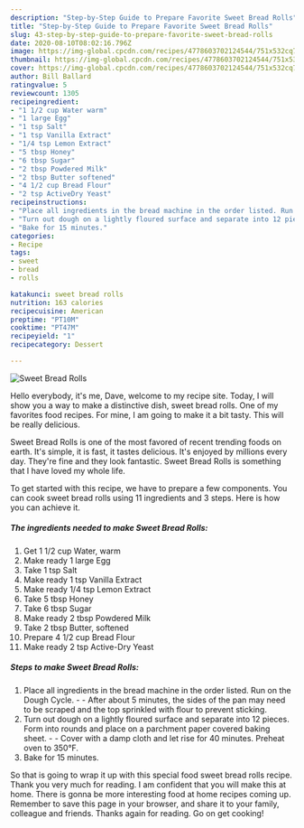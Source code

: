 ```yaml
---
description: "Step-by-Step Guide to Prepare Favorite Sweet Bread Rolls"
title: "Step-by-Step Guide to Prepare Favorite Sweet Bread Rolls"
slug: 43-step-by-step-guide-to-prepare-favorite-sweet-bread-rolls
date: 2020-08-10T08:02:16.796Z
image: https://img-global.cpcdn.com/recipes/4778603702124544/751x532cq70/sweet-bread-rolls-recipe-main-photo.jpg
thumbnail: https://img-global.cpcdn.com/recipes/4778603702124544/751x532cq70/sweet-bread-rolls-recipe-main-photo.jpg
cover: https://img-global.cpcdn.com/recipes/4778603702124544/751x532cq70/sweet-bread-rolls-recipe-main-photo.jpg
author: Bill Ballard
ratingvalue: 5
reviewcount: 1305
recipeingredient:
- "1 1/2 cup Water warm"
- "1 large Egg"
- "1 tsp Salt"
- "1 tsp Vanilla Extract"
- "1/4 tsp Lemon Extract"
- "5 tbsp Honey"
- "6 tbsp Sugar"
- "2 tbsp Powdered Milk"
- "2 tbsp Butter softened"
- "4 1/2 cup Bread Flour"
- "2 tsp ActiveDry Yeast"
recipeinstructions:
- "Place all ingredients in the bread machine in the order listed. Run on the Dough Cycle.  After about 5 minutes, the sides of the pan may need to be scraped and the top sprinkled with flour to prevent sticking."
- "Turn out dough on a lightly floured surface and separate into 12 pieces. Form into rounds and place on a parchment paper covered baking sheet.  Cover with a damp cloth and let rise for 40 minutes. Preheat oven to 350°F."
- "Bake for 15 minutes."
categories:
- Recipe
tags:
- sweet
- bread
- rolls

katakunci: sweet bread rolls 
nutrition: 163 calories
recipecuisine: American
preptime: "PT10M"
cooktime: "PT47M"
recipeyield: "1"
recipecategory: Dessert

---
```



![Sweet Bread Rolls](https://img-global.cpcdn.com/recipes/4778603702124544/751x532cq70/sweet-bread-rolls-recipe-main-photo.jpg)

Hello everybody, it's me, Dave, welcome to my recipe site. Today, I will show you a way to make a distinctive dish, sweet bread rolls. One of my favorites food recipes. For mine, I am going to make it a bit tasty. This will be really delicious.

Sweet Bread Rolls is one of the most favored of recent trending foods on earth. It's simple, it is fast, it tastes delicious. It's enjoyed by millions every day. They're fine and they look fantastic. Sweet Bread Rolls is something that I have loved my whole life.




To get started with this recipe, we have to prepare a few components. You can cook sweet bread rolls using 11 ingredients and 3 steps. Here is how you can achieve it.

<!--inarticleads1-->

##### The ingredients needed to make Sweet Bread Rolls:

1. Get 1 1/2 cup Water, warm
1. Make ready 1 large Egg
1. Take 1 tsp Salt
1. Make ready 1 tsp Vanilla Extract
1. Make ready 1/4 tsp Lemon Extract
1. Take 5 tbsp Honey
1. Take 6 tbsp Sugar
1. Make ready 2 tbsp Powdered Milk
1. Take 2 tbsp Butter, softened
1. Prepare 4 1/2 cup Bread Flour
1. Make ready 2 tsp Active-Dry Yeast




<!--inarticleads2-->

##### Steps to make Sweet Bread Rolls:

1. Place all ingredients in the bread machine in the order listed. Run on the Dough Cycle. -  - After about 5 minutes, the sides of the pan may need to be scraped and the top sprinkled with flour to prevent sticking.
1. Turn out dough on a lightly floured surface and separate into 12 pieces. Form into rounds and place on a parchment paper covered baking sheet. -  - Cover with a damp cloth and let rise for 40 minutes. Preheat oven to 350°F.
1. Bake for 15 minutes.




So that is going to wrap it up with this special food sweet bread rolls recipe. Thank you very much for reading. I am confident that you will make this at home. There is gonna be more interesting food at home recipes coming up. Remember to save this page in your browser, and share it to your family, colleague and friends. Thanks again for reading. Go on get cooking!
